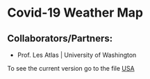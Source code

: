 # Covid-19 Weather Map
## Collaborators/Partners:
- Prof. Les Atlas | University of Washington

To see the current version go to the file [USA](https://github.com/Darshishka/WeatherMap/tree/master/USA)